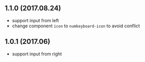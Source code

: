 ## 1.1.0 (2017.08.24)
- support input from left
- change component `icon` to `numkeyboard-icon` to avoid conflict

## 1.0.1 (2017.06)
- support input from right